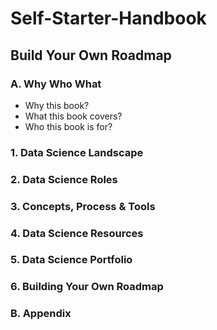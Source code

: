 # Self-Starter-Handbook
## Build Your Own Roadmap

### A. Why Who What
- Why this book?
- What this book covers?
- Who this book is for?

### 1. Data Science Landscape
### 2. Data Science Roles
### 3. Concepts, Process & Tools
### 4. Data Science Resources
### 5. Data Science Portfolio
### 6. Building Your Own Roadmap

### B. Appendix

